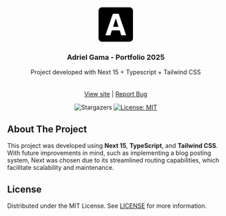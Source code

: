 <br/>
<p align="center">
  <a href="https://github.com/adrielgama/adrielgama.dev">
    <img src="/public/favicon/apple-touch-icon.png" alt="Logo" width="80" height="80" />
  </a>

  <h3 align="center">Adriel Gama - Portfolio 2025</h3>

  <p align="center">
    Project developed with Next 15 + Typescript + Tailwind CSS
    <br/>
    <br/>
    <br/>
    <a href="https://adrielgama.dev">View site</a>
    |
    <a href="https://github.com/adrielgama/adrielgama.dev/issues">Report Bug</a>
    
  </p>
</p>

<div align="center">

![Stargazers](https://img.shields.io/github/stars/adrielgama/adrielgama.dev?style=social) [![License: MIT](https://img.shields.io/badge/License-MIT-yellow.svg)](https://opensource.org/licenses/MIT)

</div>

## About The Project

This project was developed using **Next 15**, **TypeScript**, and **Tailwind CSS**. With future improvements in mind, such as implementing a blog posting system, Next was chosen due to its streamlined routing capabilities, which facilitate scalability and maintenance.

## License

Distributed under the MIT License. See [LICENSE](https://github.com/adrielgama/adrielgama.dev/blob/main/LICENCE.md) for more information.

